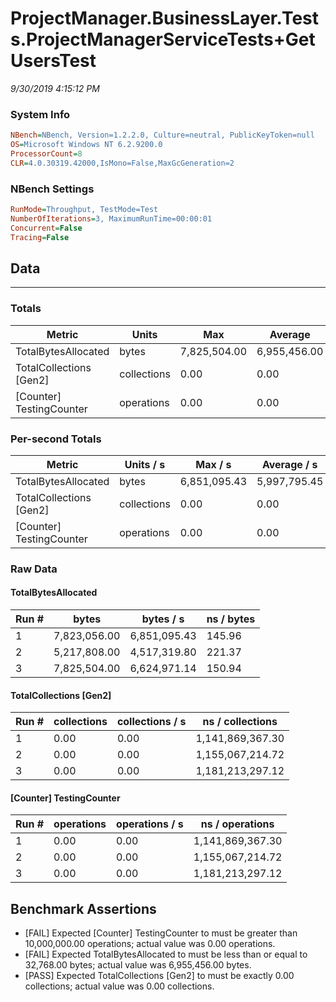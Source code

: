 ﻿# ProjectManager.BusinessLayer.Tests.ProjectManagerServiceTests+GetUsersTest
_9/30/2019 4:15:12 PM_
### System Info
```ini
NBench=NBench, Version=1.2.2.0, Culture=neutral, PublicKeyToken=null
OS=Microsoft Windows NT 6.2.9200.0
ProcessorCount=8
CLR=4.0.30319.42000,IsMono=False,MaxGcGeneration=2
```

### NBench Settings
```ini
RunMode=Throughput, TestMode=Test
NumberOfIterations=3, MaximumRunTime=00:00:01
Concurrent=False
Tracing=False
```

## Data
-------------------

### Totals
|          Metric |           Units |             Max |         Average |             Min |          StdDev |
|---------------- |---------------- |---------------- |---------------- |---------------- |---------------- |
|TotalBytesAllocated |           bytes |    7,825,504.00 |    6,955,456.00 |    5,217,808.00 |    1,504,847.81 |
|TotalCollections [Gen2] |     collections |            0.00 |            0.00 |            0.00 |            0.00 |
|[Counter] TestingCounter |      operations |            0.00 |            0.00 |            0.00 |            0.00 |

### Per-second Totals
|          Metric |       Units / s |         Max / s |     Average / s |         Min / s |      StdDev / s |
|---------------- |---------------- |---------------- |---------------- |---------------- |---------------- |
|TotalBytesAllocated |           bytes |    6,851,095.43 |    5,997,795.45 |    4,517,319.80 |    1,287,104.96 |
|TotalCollections [Gen2] |     collections |            0.00 |            0.00 |            0.00 |            0.00 |
|[Counter] TestingCounter |      operations |            0.00 |            0.00 |            0.00 |            0.00 |

### Raw Data
#### TotalBytesAllocated
|           Run # |           bytes |       bytes / s |      ns / bytes |
|---------------- |---------------- |---------------- |---------------- |
|               1 |    7,823,056.00 |    6,851,095.43 |          145.96 |
|               2 |    5,217,808.00 |    4,517,319.80 |          221.37 |
|               3 |    7,825,504.00 |    6,624,971.14 |          150.94 |

#### TotalCollections [Gen2]
|           Run # |     collections | collections / s |ns / collections |
|---------------- |---------------- |---------------- |---------------- |
|               1 |            0.00 |            0.00 |1,141,869,367.30 |
|               2 |            0.00 |            0.00 |1,155,067,214.72 |
|               3 |            0.00 |            0.00 |1,181,213,297.12 |

#### [Counter] TestingCounter
|           Run # |      operations |  operations / s | ns / operations |
|---------------- |---------------- |---------------- |---------------- |
|               1 |            0.00 |            0.00 |1,141,869,367.30 |
|               2 |            0.00 |            0.00 |1,155,067,214.72 |
|               3 |            0.00 |            0.00 |1,181,213,297.12 |


## Benchmark Assertions

* [FAIL] Expected [Counter] TestingCounter to must be greater than 10,000,000.00 operations; actual value was 0.00 operations.
* [FAIL] Expected TotalBytesAllocated to must be less than or equal to 32,768.00 bytes; actual value was 6,955,456.00 bytes.
* [PASS] Expected TotalCollections [Gen2] to must be exactly 0.00 collections; actual value was 0.00 collections.

